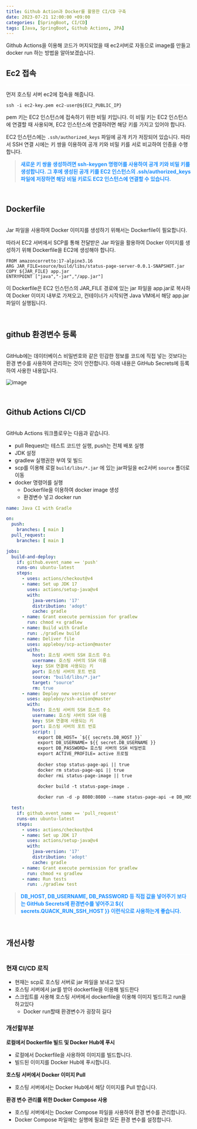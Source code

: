 ```yaml
---
title: Github Action과 Docker를 활용한 CI/CD 구축
date: 2023-07-21 12:00:00 +09:00
categories: [SpringBoot, CI/CD]
tags: [Java, SpringBoot, Github Actions, JPA]     
---
```


Github Actions을 이용해 코드가 머지되었을 때 ec2서버로 자동으로 image를 만들고 docker run 하는 방법을 알아보겠습니다.

## Ec2 접속

<hr style="height: 2px; border: none; background-color: white;" />

먼저 호스팅 서버 ec2에 접속을 해줍니다.

```shell
ssh -i ec2-key.pem ec2-user@${EC2_PUBLIC_IP}
```

pem 키는 EC2 인스턴스에 접속하기 위한 비밀 키입니다. 이 비밀 키는 EC2 인스턴스에 연결할 때 사용되며, EC2 인스턴스에 연결하려면 해당 키를 가지고 있어야 합니다.

EC2 인스턴스에는 `.ssh/authorized_keys` 파일에 공개 키가 저장되어 있습니다. 따라서 SSH 연결 시에는 키 쌍을 이용하여 공개 키와 비밀 키를 서로 비교하여 인증을 수행합니다.

> **<font color='dodgerblue'>새로운 키 쌍을 생성하려면 ssh-keygen 명령어를 사용하여 공개 키와 비밀 키를 생성합니다. 그 후에 생성된 공개 키를 EC2 인스턴스의 .ssh/authorized_keys 파일에 저장하면 해당 비밀 키로도 EC2 인스턴스에 연결할 수 있습니다.</font>**

<br>

## Dockerfile

<hr style="height: 2px; border: none; background-color: white;" />

Jar 파일을 사용하여 Docker 이미지를 생성하기 위해서는 Dockerfile이 필요합니다. 

따라서 EC2 서버에서 SCP를 통해 전달받은 Jar 파일을 활용하여 Docker 이미지를 생성하기 위해 Dockerfile을 EC2에 생성해야 합니다.

```shell
FROM amazoncorretto:17-alpine3.16
ARG JAR_FILE=source/build/libs/status-page-server-0.0.1-SNAPSHOT.jar
COPY ${JAR_FILE} app.jar
ENTRYPOINT ["java","-jar","/app.jar"]
```

이 Dockerfile은 EC2 인스턴스의 JAR_FILE 경로에 있는 jar 파일을 app.jar로 복사하여 Docker 이미지 내부로 가져오고, 컨테이너가 시작되면 Java VM에서 해당 app.jar 파일이 실행됩니다.

<br>

## github 환경변수 등록

<hr style="height: 2px; border: none; background-color: white;" />

GitHub에는 데이터베이스 비밀번호와 같은 민감한 정보를 코드에 직접 넣는 것보다는 환경 변수를 사용하여 관리하는 것이 안전합니다. 아래 내용은 GitHub Secrets에 등록하여 사용한 내용입니다.

![image](https://github.com/rlatmd0829/rlatmd0829.github.io/assets/70622731/19abf86d-cf84-4035-82b8-056d230e52f3)

<br>

## Github Actions CI/CD 

<hr style="height: 2px; border: none; background-color: white;" />

GitHub Actions 워크플로우는 다음과 같습니다.

- pull Request는 테스트 코드만 실행, push는 전체 배포 실행
- JDK 설정
- gradlew 실행권한 부여 및 빌드
- scp를 이용해 로컬 `build/libs/*.jar` 에 있는 jar파일을 ec2서버 `source` 폴더로 이동
- docker 명령어를 실행
  - Dockerfile을 이용하여 docker image 생성
  - 환경변수 넣고 docker run

```yaml
name: Java CI with Gradle

on:
  push:
    branches: [ main ]
  pull_request:
    branches: [ main ]

jobs:
  build-and-deploy:
    if: github.event_name == 'push'
    runs-on: ubuntu-latest
    steps:
      - uses: actions/checkout@v4
      - name: Set up JDK 17
        uses: actions/setup-java@v4
        with:
          java-version: '17'
          distribution: 'adopt'
          cache: gradle
      - name: Grant execute permission for gradlew
        run: chmod +x gradlew
      - name: Build with Gradle
        run: ./gradlew build
      - name: Deliver file
        uses: appleboy/scp-action@master
        with:
          host: 호스팅 서버의 SSH 호스트 주소
          username: 호스팅 서버의 SSH 이름
          key: SSH 연결에 사용되는 키
          port: 호스팅 서버의 포트 번호
          source: "build/libs/*.jar"
          target: "source"
          rm: true
      - name: Deploy new version of server
        uses: appleboy/ssh-action@master
        with:
          host: 호스팅 서버의 SSH 호스트 주소
          username: 호스팅 서버의 SSH 이름
          key: SSH 연결에 사용되는 키
          port: 호스팅 서버의 포트 번호
          script: |
            export DB_HOST= `${{ secrets.DB_HOST }}`
            export DB_USERNAME= ${{ secret.DB_USERNAME }}
            export DB_PASSWORD= 호스팅 서버의 SSH 비밀번호
            export ACTIVE_PROFILE= active 프로필
            
            docker stop status-page-api || true
            docker rm status-page-api || true
            docker rmi status-page-image || true
            
            docker build -t status-page-image .

            docker run -d -p 8080:8080 --name status-page-api -e DB_HOST=$DB_HOST -e DB_USERNAME=$DB_USERNAME -e DB_PASSWORD=$DB_PASSWORD -e SPRING_PROFILES_ACTIVE=$ACTIVE_PROFILE status-page-image:latest

  test:
    if: github.event_name == 'pull_request'
    runs-on: ubuntu-latest
    steps:
      - uses: actions/checkout@v4
      - name: Set up JDK 17
        uses: actions/setup-java@v4
        with:
          java-version: '17'
          distribution: 'adopt'
          cache: gradle
      - name: Grant execute permission for gradlew
        run: chmod +x gradlew
      - name: Run tests
        run: ./gradlew test
```

> **<font color='dodgerblue'>DB_HOST, DB_USERNAME, DB_PASSWORD 등 직접 값을 넣어주기 보다는 GitHub Secrets에 환경변수를 넣어주고 \${{ secrets.QUACK_RUN_SSH_HOST }} 이런식으로 사용하는게 좋습니다.</font>**

<br>

## 개선사항

<hr style="height: 2px; border: none; background-color: white;" />

### 현재 CI/CD 로직

- 현재는 scp로 호스팅 서버로 jar 파일을 보내고 있다
- 호스팅 서버에서 jar를 받아 dockerfile을 이용해 빌드한다
- 스크립트를 사용해 호스팅 서버에서 dockerfile을 이용해 이미지 빌드하고 run을 하고있다
  - Docker run할때 환경변수가 굉장히 길다


### 개선할부분

**로컬에서 Dockerfile 빌드 및 Docker Hub에 푸시**

- 로컬에서 Dockerfile을 사용하여 이미지를 빌드합니다.
- 빌드된 이미지를 Docker Hub에 푸시합니다.

**호스팅 서버에서 Docker 이미지 Pull**

- 호스팅 서버에서는 Docker Hub에서 해당 이미지를 Pull 받습니다. 

**환경 변수 관리를 위한 Docker Compose 사용**

- 호스팅 서버에서는 Docker Compose 파일을 사용하여 환경 변수를 관리합니다.
- Docker Compose 파일에는 실행에 필요한 모든 환경 변수를 설정합니다.

